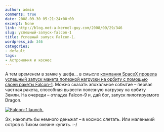 ```yaml
---
author: admin
comments: true
date: 2008-09-30 05:21:24+00:00
excerpt: None
link: http://blog.not-a-kernel-guy.com/2008/09/29/346
slug: успешный-запуск-falcon-1
title: Успешный запуск Falcon-1.
wordpress_id: 346
categories:
- default
tags:
- Астрономия и космос
---
```


А тем временем в замке у шефа… в смысле [компания SpaceX провела успешный запуск макета полезной нагрузки на орбиту с помощью своей ракеты Falcon-1](http://blog.wired.com/wiredscience/2008/09/space-x-did-it.html). Можно сказать эпохальное событие – первая частная ракета, способная вывести полезную нагрузку на орбиту Земли. На очереди – отладка Falcon-9 и, дай бог, запуск пилотируемого Dragon.



[![Falcon-1 launch.](http://blog.not-a-kernel-guy.com/wp-content/uploads/2008/09/orbit.jpg)](http://blog.wired.com/wiredscience/2008/09/space-x-did-it.html)



Эх, накопить бы немного деньжат – в космос слетать. Или маленький остров в Тихом океане купить. :-/
